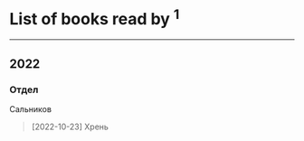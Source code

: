 # List of books read by [](https://plus.google.com/u/0/100447278595804083446/)<sup>1</sup>
---

## 2022

### Отдел
Сальников
> [2022-10-23] Хрень




